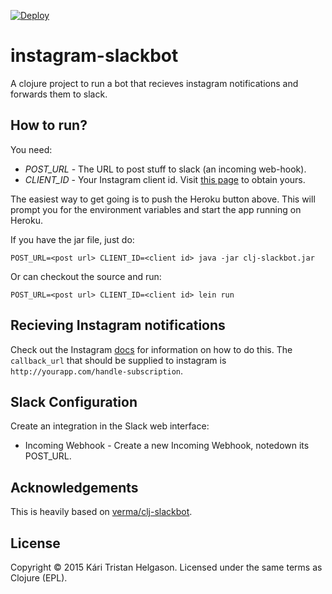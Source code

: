 [![Deploy](https://www.herokucdn.com/deploy/button.png)](https://heroku.com/deploy)

# instagram-slackbot

A clojure project to run a bot that recieves instagram notifications and
forwards them to slack.

## How to run?

You need:
 - *POST_URL* - The URL to post stuff to slack (an incoming web-hook).
 - *CLIENT_ID* - Your Instagram client id. Visit [this page](https://instagram.com/developer/clients/manage/) to obtain yours.

The easiest way to get going is to push the Heroku button above. This will prompt you for the environment variables and start the app running on Heroku.

If you have the jar file, just do:

    POST_URL=<post url> CLIENT_ID=<client id> java -jar clj-slackbot.jar

Or can checkout the source and run:

    POST_URL=<post url> CLIENT_ID=<client id> lein run


## Recieving Instagram notifications

Check out the Instagram [docs](https://instagram.com/developer/realtime/) for information on how to do this.
The `callback_url` that should be supplied to instagram is `http://yourapp.com/handle-subscription`.

## Slack Configuration
Create an integration in the Slack web interface:

 - Incoming Webhook - Create a new Incoming Webhook, notedown its POST_URL.

## Acknowledgements
This is heavily based on [verma/clj-slackbot](https://github.com/verma/clj-slackbot).


## License

Copyright © 2015 Kári Tristan Helgason.  Licensed under the same terms as Clojure (EPL).
